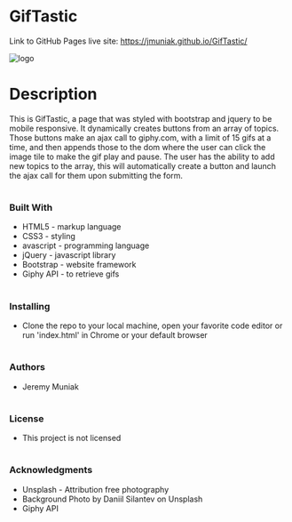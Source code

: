 # GifTastic

Link to GitHub Pages live site: https://jmuniak.github.io/GifTastic/

![logo](assets/images/GifTastic.png)


# Description
This is GifTastic, a page that was styled with bootstrap and jquery to be mobile responsive. It dynamically creates buttons from an array of topics. Those buttons make an ajax call to giphy.com, with a limit of 15 gifs at a time, and then appends those to the dom where the user can click the image tile to make the gif play and pause. The user has the ability to add new topics to the array, this will automatically create a button and launch the ajax call for them upon submitting the form.
#

### Built With
* HTML5 - markup language
* CSS3 - styling
* avascript - programming language
* jQuery - javascript library
* Bootstrap - website framework
* Giphy API - to retrieve gifs
#

### Installing
* Clone the repo to your local machine, open your favorite code editor or run 'index.html' in Chrome or your default browser
#

### Authors
* Jeremy Muniak
#

### License
* This project is not licensed
#

### Acknowledgments
* Unsplash - Attribution free photography
* Background Photo by Daniil Silantev on Unsplash
* Giphy API
#

